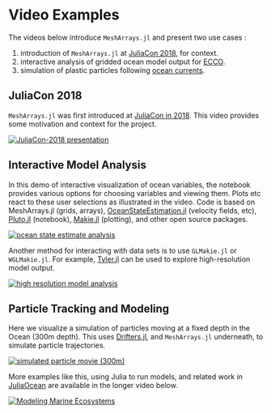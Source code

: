 # Video Examples

The videos below introduce `MeshArrays.jl` and present two use cases :

1. introduction of `MeshArrays.jl` at [JuliaCon 2018](https://www.youtube.com/live/RDxAy_zSUvg?feature=share), for context.
1. interactive analysis of gridded ocean model output for [ECCO](https://ecco-group.org/storymaps.htm?id=69).
1. simulation of plastic particles following [ocean currents](https://youtu.be/6pvKW1hcghg).

## JuliaCon 2018

`MeshArrays.jl` was first introduced at [JuliaCon in 2018](https://juliacon.org/2018/). This video provides some motivation and context for the project.

[![JuliaCon-2018 presentation](https://user-images.githubusercontent.com/20276764/215771788-c52feaae-1257-4525-aa7e-1ccdc175df30.png)](https://youtu.be/RDxAy_zSUvg)

## Interactive Model Analysis

In this demo of interactive visualization of ocean variables, the notebook provides various options for choosing variables and viewing them. Plots etc react to these user selections as illustrated in the video. Code is based on  MeshArrays.jl (grids, arrays), [OceanStateEstimation.jl](https://github.com/gaelforget/OceanStateEstimation.jl) (velocity fields, etc), [Pluto.jl](https://github.com/fonsp/Pluto.jl#readme) (notebook), [Makie.jl](https://docs.makie.org/stable/) (plotting), and other open source packages.

[![ocean state estimate analysis](https://user-images.githubusercontent.com/20276764/144332405-ed8d163f-04b9-408a-8fd0-08d91e9be91b.png)](https://youtu.be/UEmBnzspSRg)

Another method for interacting with data sets is to use `GLMakie.jl` or `WGLMakie.jl`. For example, [Tyler.jl](https://github.com/MakieOrg/Tyler.jl) can be used to explore high-resolution model output.

[![high resolution model analysis](https://user-images.githubusercontent.com/20276764/215533819-d0fe6709-6040-4a71-ad50-cfd5c43e6030.png)](https://youtu.be/TftqT7oZ0Bs)

## Particle Tracking and Modeling

Here we visualize a simulation of particles moving at a fixed depth in the Ocean (300m depth). This uses [Drifters.jl](https://github.com/JuliaClimate/Drifters.jl), and `MeshArrays.jl` underneath, to simulate particle trajectories. 

[![simulated particle movie (300m)](https://user-images.githubusercontent.com/20276764/84767001-b89a4400-af9f-11ea-956f-2e207f892c4f.png)](https://youtu.be/M6vAUtIsIIY)

More examples like this, using Julia to run models, and related work in [JuliaOcean](https://github.com/JuliaOcean) are available in the longer video below. 

[![Modeling Marine Ecosystems](https://user-images.githubusercontent.com/20276764/132381907-1ab7d682-ea3d-4db7-b245-3cdb9dd2dcd3.png)](https://www.youtube.com/watch?v=UCIRrXz2ZS0)
